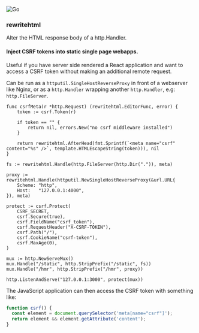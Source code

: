 ![Go](https://github.com/simon-engledew/rewritehtml/workflows/Go/badge.svg)

### rewritehtml

Alter the HTML response body of a http.Handler.

#### Inject CSRF tokens into static single page webapps.

Useful if you have server side rendered a React application and want to access a CSRF token without making an additional remote request.

Can be run as a `httputil.SingleHostReverseProxy` in front of a webserver like Nginx, or as a `http.Handler` wrapping another `http.Handler`, e.g: `http.FileServer`.

```golang
func csrfMeta(r *http.Request) (rewritehtml.EditorFunc, error) {
    token := csrf.Token(r)

    if token == "" {
        return nil, errors.New("no csrf middleware installed")
    }

    return rewritehtml.AfterHead(fmt.Sprintf(`<meta name="csrf" content="%s" />`, template.HTMLEscapeString(token))), nil
}

fs := rewritehtml.Handle(http.FileServer(http.Dir(".")), meta)

proxy := rewritehtml.Handle(httputil.NewSingleHostReverseProxy(&url.URL{
    Scheme: "http",
    Host:   "127.0.0.1:4000",
}), meta)

protect := csrf.Protect(
    CSRF_SECRET,
    csrf.Secure(true),
    csrf.FieldName("csrf_token"),
    csrf.RequestHeader("X-CSRF-TOKEN"),
    csrf.Path("/"),
    csrf.CookieName("csrf-token"),
    csrf.MaxAge(0),
)

mux := http.NewServeMux()
mux.Handle("/static", http.StripPrefix("/static", fs))
mux.Handle("/hmr", http.StripPrefix("/hmr", proxy))

http.ListenAndServe("127.0.0.1:3000", protect(mux))
```

The JavaScript application can then access the CSRF token with something like:

```javascript
function csrf() {
  const element = document.querySelector('meta[name="csrf"]');
  return element && element.getAttribute('content');
}
```
